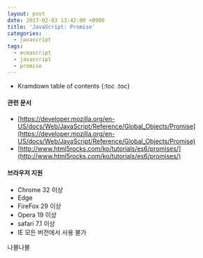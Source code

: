 ```yaml
---
layout: post
date: 2017-02-03 13:42:00 +0900
title: 'JavaScript: Promise'
categories:
  - javascript
tags:
  - ecmascript
  - javascript
  - promise
---
```


* Kramdown table of contents
{:toc .toc}

#### 관련 문서

- [https://developer.mozilla.org/en-US/docs/Web/JavaScript/Reference/Global_Objects/Promise](https://developer.mozilla.org/en-US/docs/Web/JavaScript/Reference/Global_Objects/Promise)
- [http://www.html5rocks.com/ko/tutorials/es6/promises/](http://www.html5rocks.com/ko/tutorials/es6/promises/)

#### 브라우저 지원

- Chrome 32 이상
- Edge
- FireFox 29 이상
- Opera 19 이상
- safari 7.1 이상
- IE 모든 버전에서 사용 불가


나불나불
